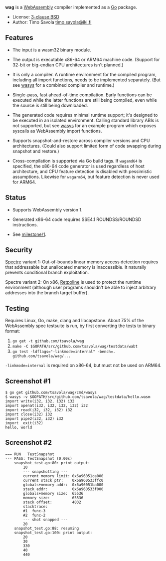 **wag** is a [WebAssembly](https://webassembly.org) compiler implemented as a
[Go](https://golang.org) package.

- License: [3-clause BSD](LICENSE)
- Author: Timo Savola <timo.savola@iki.fi>


Features
--------

- The input is a wasm32 binary module.

- The output is executable x86-64 or ARM64 machine code.  (Support for 32-bit
  or big-endian CPU architectures isn't planned.)

- It is only a compiler.  A runtime environment for the compiled program,
  including all import functions, needs to be implemented separately.  (But see
  [wasys](cmd/wasys) for a combined compiler and runtime.)

- Single-pass, fast ahead-of-time compilation.  Early functions can be executed
  while the latter functions are still being compiled, even while the source is
  still being downloaded.

- The generated code requires minimal runtime support; it's designed to be
  executed in an isolated environment.  Calling standard library ABIs is not
  supported, but see [wasys](cmd/wasys) for an example program which exposes
  syscalls as WebAssembly import functions.

- Supports snapshot-and-restore across compiler versions and CPU architectures.
  (Could also support limited form of code swapping during snapshot and
  restore.)

- Cross-compilation is supported via Go build tags.  If `wagamd64` is
  specified, the x86-64 code generator is used regardless of host architecture,
  and CPU feature detection is disabled with pessimistic assumptions.  Likewise
  for `wagarm64`, but feature detection is never used for ARM64.


Status
------

- Supports WebAssembly version 1.

- Generated x86-64 code requires SSE4.1 ROUNDSS/ROUNDSD instructions.

- See [milestone/1](https://github.com/tsavola/wag/milestone/1).


Security
--------

[Spectre](https://spectreattack.com) variant 1: Out-of-bounds linear memory
access detection requires that addressable but unallocated memory is
inaccessible.  It naturally prevents conditional branch exploitation.

Spectre variant 2: On x86, [Retpoline](https://support.google.com/faqs/answer/7625886)
is used to protect the runtime environment (although user programs shouldn't be
able to inject arbitrary addresses into the branch target buffer).


Testing
-------

Requires Linux, Go, make, clang and libcapstone.  About 75% of the WebAssembly
spec testsuite is run, by first converting the tests to binary format:

1. `go get -t github.com/tsavola/wag`
2. `make -C $GOPATH/src/github.com/tsavola/wag/testdata/wabt`
3. `go test -ldflags="-linkmode=internal" -bench=. github.com/tsavola/wag/...`

`-linkmode=internal` is required on x86-64, but must not be used on ARM64.


Screenshot #1
-------------

```
$ go get github.com/tsavola/wag/cmd/wasys
$ wasys -v $GOPATH/src/github.com/tsavola/wag/testdata/hello.wasm
import write(i32, i32, i32) i32
import openat(i32, i32, i32, i32) i32
import read(i32, i32, i32) i32
import close(i32) i32
import pipe2(i32, i32) i32
import _exit(i32)
hello, world
```

Screenshot #2
-------------

```
=== RUN   TestSnapshot
--- PASS: TestSnapshot (0.00s)
    snapshot_test.go:80: print output:
        10
        --- snapshotting ---
        current memory limit: 0x6a96051ca000
        current stack ptr:    0x6a960533ffc0
        globals+memory addr:  0x6a96051ba000
        stack addr:           0x6a960533f000
        globals+memory size:  65536
        memory size:          65536
        stack offset:         4032
        stacktrace:
        #1  func-3
        #2  func-2
        --- shot snapped ---
        20
    snapshot_test.go:88: resuming
    snapshot_test.go:100: print output:
        20
        30
        330
        40
        440
```
